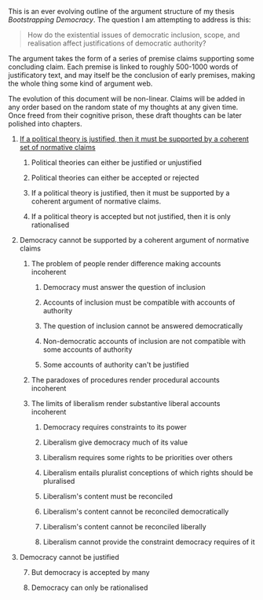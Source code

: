 This is an ever evolving outline of the argument structure of my thesis _Bootstrapping Democracy_.  The question I am attempting to address is this:

> How do the existential issues of democratic inclusion, scope, and realisation affect justifications of democratic authority?

The argument takes the form of a series of premise claims supporting some concluding claim.  Each premise is linked to roughly 500-1000 words of justificatory text, and may itself be the conclusion of early premises, making the whole thing some kind of argument web.

The evolution of this document will be non-linear.  Claims will be added in any order based on the random state of my thoughts at any given time.  Once freed from their cognitive prison, these draft thoughts can be later polished into chapters.


1. [If a political theory is justified, then it must be supported by a coherent set of normative claims](thoughts/justified-political-theories-are-coherent-normative-claims.md)

    1. Political theories can either be justified or unjustified

    2. Political theories can either be accepted or rejected

    3. If a political theory is justified, then it must be supported by a coherent argument of normative claims.

    4. If a political theory is accepted but not justified, then it is only rationalised
    
2. Democracy cannot be supported by a coherent argument of normative claims

    1. The problem of people render difference making accounts incoherent
    
        1. Democracy must answer the question of inclusion
        
        3. Accounts of inclusion must be compatible with accounts of authority
        
        2. The question of inclusion cannot be answered democratically
        
        4. Non-democratic accounts of inclusion are not compatible with some accounts of authority
        
        5. Some accounts of authority can't be justified
    
    2. The paradoxes of procedures render procedural accounts incoherent
    
    3. The limits of liberalism render substantive liberal accounts incoherent
    
        1. Democracy requires constraints to its power
        
        2. Liberalism give democracy much of its value
        
        3. Liberalism requires some rights to be priorities over others
        
        4. Liberalism entails pluralist conceptions of which rights should be pluralised
        
        5. Liberalism's content must be reconciled
        
        6. Liberalism's content cannot be reconciled democratically
        
        7. Liberalism's content cannot be reconciled liberally
        
        8. Liberalism cannot provide the constraint democracy requires of it

3. Democracy cannot be justified

    7. But democracy is accepted by many

    8. Democracy can only be rationalised